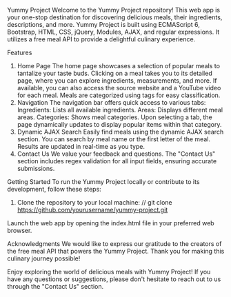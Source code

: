 Yummy Project
Welcome to the Yummy Project repository! This web app is your one-stop destination for discovering delicious meals, their ingredients, descriptions, and more. Yummy Project is built using ECMAScript 6, Bootstrap, HTML, CSS, jQuery, Modules, AJAX, and regular expressions. It utilizes a free meal API to provide a delightful culinary experience.

Features
1. Home Page
The home page showcases a selection of popular meals to tantalize your taste buds.
Clicking on a meal takes you to its detailed page, where you can explore ingredients, measurements, and more.
If available, you can also access the source website and a YouTube video for each meal.
Meals are categorized using tags for easy classification.
2. Navigation
The navigation bar offers quick access to various tabs:
Ingredients: Lists all available ingredients.
Areas: Displays different meal areas.
Categories: Shows meal categories.
Upon selecting a tab, the page dynamically updates to display popular items within that category.
3. Dynamic AJAX Search
Easily find meals using the dynamic AJAX search section.
You can search by meal name or the first letter of the meal.
Results are updated in real-time as you type.
4. Contact Us
We value your feedback and questions.
The "Contact Us" section includes regex validation for all input fields, ensuring accurate submissions.

Getting Started
To run the Yummy Project locally or contribute to its development, follow these steps:

1. Clone the repository to your local machine:
// git clone https://github.com/yourusername/yummy-project.git

Launch the web app by opening the index.html file in your preferred web browser.

Acknowledgments
We would like to express our gratitude to the creators of the free meal API that powers the Yummy Project. Thank you for making this culinary journey possible!

Enjoy exploring the world of delicious meals with Yummy Project! If you have any questions or suggestions, please don't hesitate to reach out to us through the "Contact Us" section.
